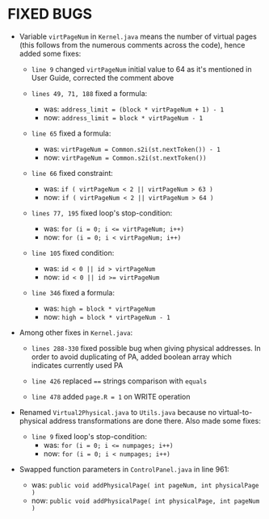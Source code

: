 <h1>FIXED BUGS</h1>

- Variable `virtPageNum` in `Kernel.java` means the number of virtual pages 
(this follows from the numerous comments across the code), hence added some 
fixes:

  - `line 9` changed `virtPageNum` initial value to 64 as it's mentioned in 
  User Guide, corrected the comment above
  
  - `lines 49, 71, 188` fixed a formula: 
    - was: `address_limit = (block * virtPageNum + 1) - 1`
    - now: `address_limit = block * virtPageNum - 1`
  
  - `line 65` fixed a formula: 
    - was: `virtPageNum = Common.s2i(st.nextToken()) - 1`
    - now: `virtPageNum = Common.s2i(st.nextToken())`
    
  - `line 66` fixed constraint:
    - was: `if ( virtPageNum < 2 || virtPageNum > 63 )`
    - now: `if ( virtPageNum < 2 || virtPageNum > 64 )`
    
  - `lines 77, 195` fixed loop's stop-condition:
    - was: `for (i = 0; i <= virtPageNum; i++)`
    - now: `for (i = 0; i < virtPageNum; i++)`
    
  - `line 105` fixed condition:
    - was: `id < 0 || id > virtPageNum`
    - now: `id < 0 || id >= virtPageNum`
    
  - `line 346` fixed a formula:
    - was: `high = block * virtPageNum`
    - now: `high = block * virtPageNum - 1`
  
- Among other fixes in `Kernel.java`:
  
  - `lines 288-330` fixed possible bug when giving physical 
  addresses. In order to avoid duplicating of PA, added boolean array
  which indicates currently used PA
  
  - `line 426` replaced `==` strings comparison with `equals`
  
  - `line 478` added `page.R = 1` on WRITE operation
    
- Renamed `Virtual2Physical.java` to `Utils.java` because no 
virtual-to-physical address transformations are done there.
Also made some fixes:

  - `line 9` fixed loop's stop-condition:
    - was: `for (i = 0; i <= numpages; i++)`
    - now: `for (i = 0; i < numpages; i++)`
    
- Swapped function parameters in `ControlPanel.java` in line 961:
    - was: `public void addPhysicalPage( int pageNum, int physicalPage )`
    - now: `public void addPhysicalPage( int physicalPage, int pageNum )`